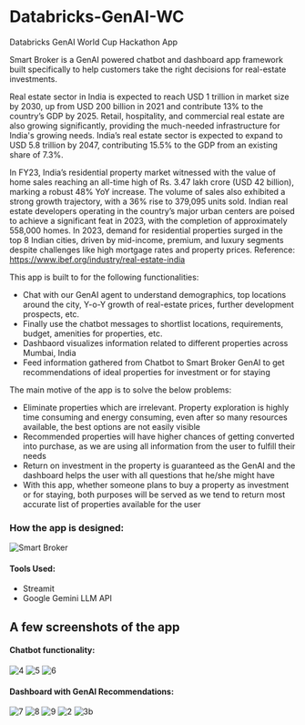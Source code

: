 # Databricks-GenAI-WC
Databricks GenAI World Cup Hackathon App

Smart Broker is a GenAI powered chatbot and dashboard app framework built specifically to help customers take the right decisions for real-estate investments.

Real estate sector in India is expected to reach USD 1 trillion in market size by 2030, up from USD 200 billion in 2021 and contribute 13% to the country’s GDP by 2025. Retail, hospitality, and commercial real estate are also growing significantly, providing the much-needed infrastructure for India's growing needs. India’s real estate sector is expected to expand to USD 5.8 trillion by 2047, contributing 15.5% to the GDP from an existing share of 7.3%.

In FY23, India’s residential property market witnessed with the value of home sales reaching an all-time high of Rs. 3.47 lakh crore (USD 42 billion), marking a robust 48% YoY increase. The volume of sales also exhibited a strong growth trajectory, with a 36% rise to 379,095 units sold. Indian real estate developers operating in the country’s major urban centers are poised to achieve a significant feat in 2023, with the completion of approximately 558,000 homes. In 2023, demand for residential properties surged in the top 8 Indian cities, driven by mid-income, premium, and luxury segments despite challenges like high mortgage rates and property prices. 
Reference: https://www.ibef.org/industry/real-estate-india

This app is built to for the following functionalities:

- Chat with our GenAI agent to understand demographics, top locations around the city, Y-o-Y growth of real-estate prices, further development prospects, etc.
- Finally use the chatbot messages to shortlist locations, requirements, budget, amenities for properties, etc.
- Dashbaord visualizes information related to different properties across Mumbai, India
- Feed information gathered from Chatbot to Smart Broker GenAI to get recommendations of ideal properties for investment or for staying

The main motive of the app is to solve the below problems:

- Eliminate properties which are irrelevant. Property exploration is highly time consuming and energy consuming, even after so many resources available, the best options are not easily visible
- Recommended properties will have higher chances of getting converted into purchase, as we are using all information from the user to fulfill their needs
- Return on investment in the property is guaranteed as the GenAI and the dashboard helps the user with all questions that he/she might have
- With this app, whether someone plans to buy a property as investment or for staying, both purposes will be served as we tend to return most accurate list of properties available for the user

### How the app is designed:

![Smart Broker](https://github.com/user-attachments/assets/e4b88d3f-d1c2-4927-8a4c-9ac72ce7dafe)

#### Tools Used:
- Streamit
- Google Gemini LLM API

## A few screenshots of the app

#### Chatbot functionality:

![4](https://github.com/user-attachments/assets/16564398-e6b4-4eca-86f3-1c9c0c5cadf3)
![5](https://github.com/user-attachments/assets/b32fd077-99ec-4109-a8ef-5c9a23c559d2)
![6](https://github.com/user-attachments/assets/bb459982-846b-4fa8-b60f-98513c8b6ea9)

#### Dashboard with GenAI Recommendations:

![7](https://github.com/user-attachments/assets/9877e5a1-00c4-4820-af90-04c134fdb312)
![8](https://github.com/user-attachments/assets/8befd877-46f2-44a0-9f3f-218869163ae4)
![9](https://github.com/user-attachments/assets/478ae53b-5a0e-47ae-baab-6a0c163398aa)
![2](https://github.com/user-attachments/assets/2a693d4c-e8a3-4d9c-99b4-7076e81fd66f)
![3b](https://github.com/user-attachments/assets/7e5c6eef-0a77-43a9-b097-d45725c244b9)


